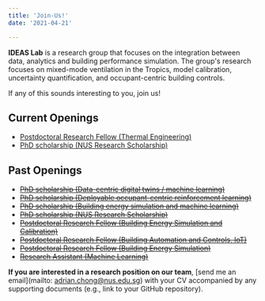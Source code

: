 ```yaml
---
title: 'Join-Us!'
date: '2021-04-21'

---
```




**IDEAS Lab** is a research group that focuses on the integration between data, analytics and building performance simulation. The group's research focuses on mixed-mode ventilation in the Tropics, model calibration, uncertainty quantification, and occupant-centric building controls. 

If any of this sounds interesting to you, join us!

## Current Openings 
- [Postdoctoral Research Fellow (Thermal Engineering)](./2025_NUS_Local_Cooling_RF.pdf)
- [PhD scholarship (NUS Research Scholarship)](./2025_NUS_PhD_Scholarship.pdf)

## Past Openings
- [~~PhD scholarship (Data-centric digital twins / machine learning)~~](./2024_NUS_PhD_Scholarship.pdf)
- [~~PhD scholarship (Deployable occupant-centric reinforcement learning)~~](./2023_PhD_Scholarship.pdf)
- [~~PhD scholarship (Building energy simulation and machine learning)~~](./2023_NUS_PhD_Scholarship.pdf)
- [~~PhD scholarship (NUS Research Scholarship)~~](./NUS_PhD_Scholarship.pdf)
- [~~Postdoctoral Research Fellow (Building Energy Simulation and Calibration)~~](./RF_BES_SBB2.pdf)
- [~~Postdoctoral Research Fellow (Building Automation and Controls, IoT)~~](./RF_Controls_CoT.pdf)
- [~~Postdoctoral Research Fellow (Building Energy Simulation)~~](./RF_BES_CoT.pdf)
- [~~Research Assistant (Machine Learning)~~](./RA_DataScience_CoT.pdf)

<strong>If you are interested in a research position on our team</strong>, [send me an email](mailto: adrian.chong@nus.edu.sg) with your CV accompanied by any supporting documents (e.g., link to your GitHub repository). 






